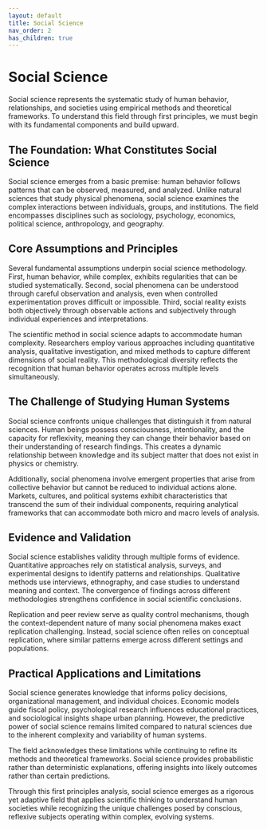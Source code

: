 ```yaml
---
layout: default
title: Social Science
nav_order: 2
has_children: true
---
```


# Social Science

Social science represents the systematic study of human behavior, relationships, and societies using empirical methods and theoretical frameworks. To understand this field through first principles, we must begin with its fundamental components and build upward.

## The Foundation: What Constitutes Social Science

Social science emerges from a basic premise: human behavior follows patterns that can be observed, measured, and analyzed. Unlike natural sciences that study physical phenomena, social science examines the complex interactions between individuals, groups, and institutions. The field encompasses disciplines such as sociology, psychology, economics, political science, anthropology, and geography.

## Core Assumptions and Principles

Several fundamental assumptions underpin social science methodology. First, human behavior, while complex, exhibits regularities that can be studied systematically. Second, social phenomena can be understood through careful observation and analysis, even when controlled experimentation proves difficult or impossible. Third, social reality exists both objectively through observable actions and subjectively through individual experiences and interpretations.

The scientific method in social science adapts to accommodate human complexity. Researchers employ various approaches including quantitative analysis, qualitative investigation, and mixed methods to capture different dimensions of social reality. This methodological diversity reflects the recognition that human behavior operates across multiple levels simultaneously.

## The Challenge of Studying Human Systems

Social science confronts unique challenges that distinguish it from natural sciences. Human beings possess consciousness, intentionality, and the capacity for reflexivity, meaning they can change their behavior based on their understanding of research findings. This creates a dynamic relationship between knowledge and its subject matter that does not exist in physics or chemistry.

Additionally, social phenomena involve emergent properties that arise from collective behavior but cannot be reduced to individual actions alone. Markets, cultures, and political systems exhibit characteristics that transcend the sum of their individual components, requiring analytical frameworks that can accommodate both micro and macro levels of analysis.

## Evidence and Validation

Social science establishes validity through multiple forms of evidence. Quantitative approaches rely on statistical analysis, surveys, and experimental designs to identify patterns and relationships. Qualitative methods use interviews, ethnography, and case studies to understand meaning and context. The convergence of findings across different methodologies strengthens confidence in social scientific conclusions.

Replication and peer review serve as quality control mechanisms, though the context-dependent nature of many social phenomena makes exact replication challenging. Instead, social science often relies on conceptual replication, where similar patterns emerge across different settings and populations.

## Practical Applications and Limitations

Social science generates knowledge that informs policy decisions, organizational management, and individual choices. Economic models guide fiscal policy, psychological research influences educational practices, and sociological insights shape urban planning. However, the predictive power of social science remains limited compared to natural sciences due to the inherent complexity and variability of human systems.

The field acknowledges these limitations while continuing to refine its methods and theoretical frameworks. Social science provides probabilistic rather than deterministic explanations, offering insights into likely outcomes rather than certain predictions.

Through this first principles analysis, social science emerges as a rigorous yet adaptive field that applies scientific thinking to understand human societies while recognizing the unique challenges posed by conscious, reflexive subjects operating within complex, evolving systems.
